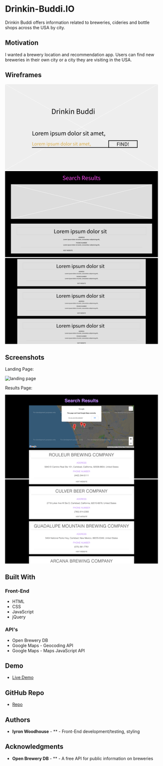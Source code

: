 # Drinkin-Buddi.IO

Drinkin Buddi offers information related to breweries, cideries and bottle shops across the USA by city.

## Motivation

I wanted a brewery location and recommendation app. Users can find new breweries in their own city or a city they are visiting in the USA.

## Wireframes

![wireframe 1](screenshots/wireframe-1.png)
![wireframe 2](screenshots/wireframe-2.png)
![wireframe 3](screenshots/wireframe-3.png)

## Screenshots
Landing Page:

![landing page](screenshots/landing-page.png)

Results Page:

![results page](screenshots/results-page-1.png)
![results page](screenshots/results-page-2.png)

## Built With

### Front-End
* HTML
* CSS
* JavaScript
* jQuery

### API's
* Open Brewery DB
* Google Maps - Geocoding API
* Google Maps - Maps JavaScript API

## Demo

- [Live Demo](https://w00dh0use.github.io/drinkinbuddi/)

## GitHub Repo

- [Repo](https://github.com/W00DH0USE/drinkinbuddi)

## Authors

* **Iyron Woodhouse** - ** - Front-End development/testing, styling

## Acknowledgments

* **Open Brewery DB** - ** - A free API for public information on breweries
